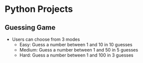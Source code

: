 # Python Projects
## Guessing Game
- Users can choose from 3 modes
  - Easy: Guess a number between 1 and 10 in 10 guesses
  - Medium: Guess a number between 1 and 50 in 5 guesses
  - Hard: Guess a number between 1 and 100 in 3 guesses
